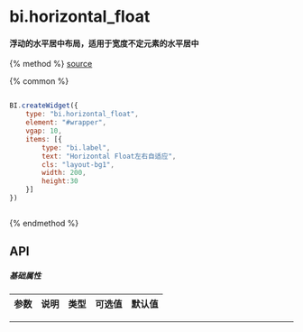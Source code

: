 # bi.horizontal_float

#### 浮动的水平居中布局，适用于宽度不定元素的水平居中

{% method %}
[source](https://jsfiddle.net/fineui/91rd0zpe/)

{% common %}
```javascript

BI.createWidget({
    type: "bi.horizontal_float",
    element: "#wrapper",
    vgap: 10,
    items: [{
        type: "bi.label",
        text: "Horizontal Float左右自适应",
        cls: "layout-bg1",
        width: 200,
        height:30
    }]
})



```

{% endmethod %}


## API
##### 基础属性
| 参数    | 说明                           | 类型       | 可选值 | 默认值
| :------ |:-------------                  | :-----     | :----|:----


---